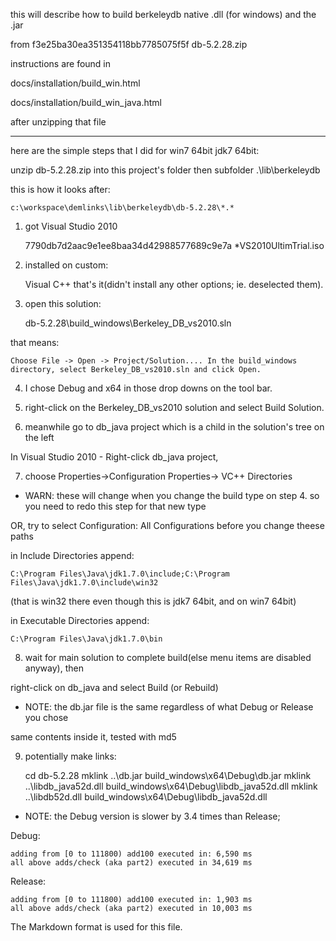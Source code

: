 this will describe how to build berkeleydb native .dll (for windows) and the .jar

from f3e25ba30ea351354118bb7785075f5f  db-5.2.28.zip


instructions are found in
 
docs/installation/build_win.html

docs/installation/build_win_java.html

after unzipping that file

-------------------
here are the simple steps that I did for win7 64bit jdk7 64bit:

unzip db-5.2.28.zip into this project's folder then subfolder .\lib\berkeleydb

this is how it looks after:

	c:\workspace\demlinks\lib\berkeleydb\db-5.2.28\*.*

1. got Visual Studio 2010

	7790db7d2aac9e1ee8baa34d42988577689c9e7a *VS2010UltimTrial.iso

2. installed on custom:

	Visual C++
that's it(didn't install any other options; ie. deselected them). 

3. open this solution: 

	db-5.2.28\build_windows\Berkeley_DB_vs2010.sln
	
that means:

	Choose File -> Open -> Project/Solution.... In the build_windows directory, select Berkeley_DB_vs2010.sln and click Open.

4. I chose Debug and x64 in those drop downs on the tool bar.

5. right-click on the Berkeley_DB_vs2010 solution and select Build Solution.

6. meanwhile go to db_java project which is a child in the solution's tree on the left

In Visual Studio 2010 - Right-click db_java project,

7. choose Properties->Configuration Properties-> VC++ Directories

* WARN: these will change when you change the build type on step 4. so you need to redo this step for that new type

OR, try to select Configuration: All Configurations before you change theese paths

in Include Directories append:

	C:\Program Files\Java\jdk1.7.0\include;C:\Program Files\Java\jdk1.7.0\include\win32

(that is win32 there even though this is jdk7 64bit, and on win7 64bit)

in Executable Directories append:

	C:\Program Files\Java\jdk1.7.0\bin



8. wait for main solution to complete build(else menu items are disabled anyway), then 

right-click on db_java and select Build (or Rebuild) 

* NOTE: the db.jar file is the same regardless of what Debug or Release you chose

same contents inside it, tested with md5

9. potentially make links:

	cd db-5.2.28
	mklink ..\db.jar build_windows\x64\Debug\db.jar
	mklink ..\libdb_java52d.dll build_windows\x64\Debug\libdb_java52d.dll
	mklink ..\libdb52d.dll build_windows\x64\Debug\libdb_java52d.dll



* NOTE: the Debug version is slower by 3.4 times than Release;

Debug:

	adding from [0 to 111800) add100 executed in: 6,590 ms
	all above adds/check (aka part2) executed in 34,619 ms
Release:

	adding from [0 to 111800) add100 executed in: 1,903 ms
	all above adds/check (aka part2) executed in 10,003 ms




The Markdown format is used for this file.

